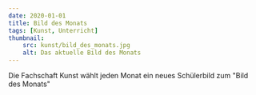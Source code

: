```yaml
---
date: 2020-01-01
title: Bild des Monats
tags: [Kunst, Unterricht]
thumbnail:
    src: kunst/bild_des_monats.jpg
    alt: Das aktuelle Bild des Monats
---
```

<p>Die Fachschaft Kunst wählt jeden Monat ein neues Schülerbild zum "Bild des Monats"</p>
<gallery images="/images/kunst/bild_des_monats/april23_max_werner.jpg,/images/kunst/bild_des_monats/april23_raya_dobreva.jpg,/images/kunst/bild_des_monats/november_23_benjamin_grohmann.jpg,/images/kunst/bild_des_monats/november23_anne_gruenberg.jpg" captions="Max Werner,Raya Dobreva, Anna Grünberg, Benjamin Grohmann"></gallery>
